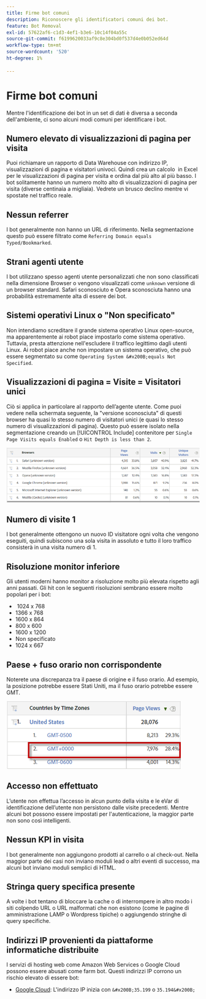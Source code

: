 ```yaml
---
title: Firme bot comuni
description: Riconoscere gli identificatori comuni dei bot.
feature: Bot Removal
exl-id: 57622af6-c1d3-4ef1-b3e6-10c14f04a55c
source-git-commit: f6199620033af9c8e304bd0f537d4e0b052ed64d
workflow-type: tm+mt
source-wordcount: '520'
ht-degree: 1%

---
```


# Firme bot comuni

Mentre l&#39;identificazione dei bot in un set di dati è diversa a seconda dell&#39;ambiente, ci sono alcuni modi comuni per identificare i bot.

## Numero elevato di visualizzazioni di pagina per visita

Puoi richiamare un rapporto di Data Warehouse con indirizzo IP, visualizzazioni di pagina e visitatori univoci. Quindi crea un calcolo &#x200B; &#x200B; in Excel per le visualizzazioni di pagina per visita e ordina dal più alto al più basso. I bot solitamente hanno un numero molto alto di visualizzazioni di pagina per visita (diverse centinaia a migliaia). Vedrete un brusco declino mentre vi spostate nel traffico reale.

## Nessun referrer

I bot generalmente non hanno un URL di riferimento. Nella segmentazione questo può essere filtrato come `Referring Domain equals Typed/Bookmarked`.

## Strani agenti utente

I bot utilizzano spesso agenti utente personalizzati che non sono classificati nella dimensione Browser o vengono visualizzati come `unknown` versione di un browser standard. Safari sconosciuto e Opera sconosciuta hanno una probabilità estremamente alta di essere dei bot.

## Sistemi operativi Linux o &quot;Non specificato&quot;

Non intendiamo screditare il grande sistema operativo Linux open-source, ma apparentemente ai robot piace impostarlo come sistema operativo. Tuttavia, presta attenzione nell&#39;escludere il traffico legittimo dagli utenti Linux. Ai robot piace anche non impostare un sistema operativo, che può essere segmentato su come `Operating System &#x200B;equals Not Specified`.

## Visualizzazioni di pagina = Visite = Visitatori unici

Ciò si applica in particolare al rapporto dell’agente utente. Come puoi vedere nella schermata seguente, la &quot;versione sconosciuta&quot; di questi browser ha quasi lo stesso numero di visitatori unici (e quasi lo stesso numero di visualizzazioni di pagina). Questo può essere isolato nella segmentazione creando un [!UICONTROL Include] contenitore per `Single Page Visits equals Enabled` o `Hit Depth is less than 2`.

![](assets/bots-browsers-unknown.png)

## Numero di visite 1

I bot generalmente ottengono un nuovo ID visitatore ogni volta che vengono eseguiti, quindi subiscono una sola visita in assoluto e tutto il loro traffico consisterà in una visita numero di 1.

## Risoluzione monitor inferiore

Gli utenti moderni hanno monitor a risoluzione molto più elevata rispetto agli anni passati. Gli hit con le seguenti risoluzioni sembrano essere molto popolari per i bot:

* &#x200B; 1024 x 768 &#x200B;
* 1366 x 768
* 1600 x 864
* 800 x 600
* 1600 x 1200
* Non specificato
* 1024 x 667

## Paese + fuso orario non corrispondente

Noterete una discrepanza tra il paese di origine e il fuso orario. Ad esempio, la posizione potrebbe essere Stati Uniti, ma il fuso orario potrebbe essere GMT.

![](assets/bots-country-time-zone.png)

## Accesso non effettuato

L’utente non effettua l’accesso in alcun punto della visita e le eVar di identificazione dell’utente non persistono dalle visite precedenti. Mentre alcuni bot possono essere impostati per l&#39;autenticazione, la maggior parte non sono così intelligenti.

## Nessun KPI in visita

I bot generalmente non aggiungono prodotti al carrello o al check-out. Nella maggior parte dei casi non inviano moduli lead o altri eventi di successo, ma alcuni bot inviano moduli semplici di HTML. &#x200B;

## Stringa query specifica presente

A volte i bot tentano di bloccare la cache o di interrompere in altro modo i siti colpendo URL o URL malformati che non esistono (come le pagine di amministrazione LAMP o Wordpress tipiche) o aggiungendo stringhe di query specifiche.

## Indirizzi IP provenienti da piattaforme informatiche distribuite

I servizi di hosting web come Amazon Web Services o Google Cloud possono essere abusati come farm bot. Questi indirizzi IP corrono un rischio elevato di essere bot: &#x200B;
* [Google Cloud](https://cloud.google.com/compute/): L&#39;indirizzo IP inizia con `&#x200B;35.199` o `35.194&#x200B;`
